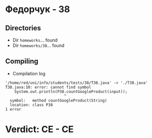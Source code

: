 # Федорчук - 38
## Directories
- Dir `homeworks`... found
- Dir `homeworks/38`... found
## Compiling
- Compilation log
```
'/home/red/uni/info/students/tests/38/T38.java' -> './T38.java'
T38.java:10: error: cannot find symbol
    System.out.println(P38.countGoogleProduct(input));
                          ^
  symbol:   method countGoogleProduct(String)
  location: class P38
1 error

```
# Verdict: **CE** - CE
